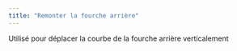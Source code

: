 ```yaml
---
title: "Remonter la fourche arrière"
---
```


Utilisé pour déplacer la courbe de la fourche arrière verticalement





